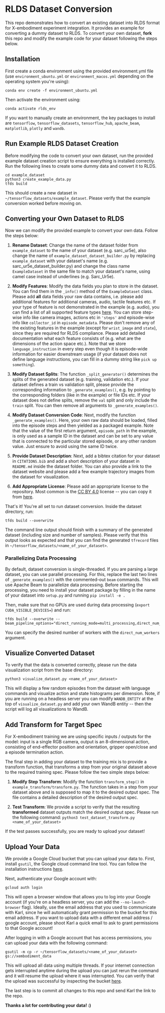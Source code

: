 # RLDS Dataset Conversion

This repo demonstrates how to convert an existing dataset into RLDS format for X-embodiment experiment integration.
It provides an example for converting a dummy dataset to RLDS. To convert your own dataset, **fork** this repo and 
modify the example code for your dataset following the steps below.

## Installation

First create a conda environment using the provided environment.yml file (use `environment_ubuntu.yml` or `environment_macos.yml` depending on the operating system you're using):
```
conda env create -f environment_ubuntu.yml
```

Then activate the environment using:
```
conda activate rlds_env
```

If you want to manually create an environment, the key packages to install are `tensorflow`, 
`tensorflow_datasets`, `tensorflow_hub`, `apache_beam`, `matplotlib`, `plotly` and `wandb`.


## Run Example RLDS Dataset Creation

Before modifying the code to convert your own dataset, run the provided example dataset creation script to ensure
everything is installed correctly. Run the following lines to create some dummy data and convert it to RLDS.
```
cd example_dataset
python3 create_example_data.py
tfds build
```

This should create a new dataset in `~/tensorflow_datasets/example_dataset`. Please verify that the example
conversion worked before moving on.


## Converting your Own Dataset to RLDS

Now we can modify the provided example to convert your own data. Follow the steps below:

1. **Rename Dataset**: Change the name of the dataset folder from `example_dataset` to the name of your dataset (e.g. sarc_ur5e), 
also change the name of `example_dataset_dataset_builder.py` by replacing `example_dataset` with your dataset's name (e.g. sarc_ur5e_dataset_builder.py)
and change the class name `ExampleDataset` in the same file to match your dataset's name, using camel case instead of underlines (e.g. Sarc_Ur5e).

2. **Modify Features**: Modify the data fields you plan to store in the dataset. You can find them in the `_info()` method
of the `ExampleDataset` class. Please add **all** data fields your raw data contains, i.e. please add additional features for 
additional cameras, audio, tactile features etc. If your type of feature is not demonstrated in the example (e.g. audio),
you can find a list of all supported feature types [here](https://www.tensorflow.org/datasets/api_docs/python/tfds/features?hl=en#classes).
You can store step-wise info like camera images, actions etc in `'steps'` and episode-wise info like `collector_id` in `episode_metadata`.
Please don't remove any of the existing features in the example (except for `wrist_image` and `state`), since they are required for RLDS compliance.
Please add detailed documentation what each feature consists of (e.g. what are the dimensions of the action space etc.).
Note that we store `language_instruction` in every step even though it is episode-wide information for easier downstream usage (if your dataset
does not define language instructions, you can fill in a dummy string like `pick up something`).

3. **Modify Dataset Splits**: The function `_split_generator()` determines the splits of the generated dataset (e.g. training, validation etc.).
If your dataset defines a train vs validation split, please provide the corresponding information to `_generate_examples()`, e.g. 
by pointing to the corresponding folders (like in the example) or file IDs etc. If your dataset does not define splits,
remove the `val` split and only include the `train` split. You can then remove all arguments to `_generate_examples()`.

4. **Modify Dataset Conversion Code**: Next, modify the function `_generate_examples()`. Here, your own raw data should be 
loaded, filled into the episode steps and then yielded as a packaged example. Note that the value of the first return argument,
`episode_path` in the example, is only used as a sample ID in the dataset and can be set to any value that is connected to the 
particular stored episode, or any other random value. Just ensure to avoid using the same ID twice.

5. **Provide Dataset Description**: Next, add a bibtex citation for your dataset in `CITATIONS.bib` and add a short description
of your dataset in `README.md` inside the dataset folder. You can also provide a link to the dataset website and please add a
few example trajectory images from the dataset for visualization.

6. **Add Appropriate License**: Please add an appropriate license to the repository. 
Most common is the [CC BY 4.0](https://creativecommons.org/licenses/by/4.0/) license -- 
you can copy it from [here](https://github.com/teamdigitale/licenses/blob/master/CC-BY-4.0).

That's it! You're all set to run dataset conversion. Inside the dataset directory, run:
```
tfds build --overwrite
```
The command line output should finish with a summary of the generated dataset (including size and number of samples). 
Please verify that this output looks as expected and that you can find the generated `tfrecord` files in `~/tensorflow_datasets/<name_of_your_dataset>`.


### Parallelizing Data Processing
By default, dataset conversion is single-threaded. If you are parsing a large dataset, you can use parallel processing.
For this, replace the last two lines of `_generate_examples()` with the commented-out `beam` commands. This will use 
Apache Beam to parallelize data processing. Before starting the processing, you need to install your dataset package 
by filling in the name of your dataset into `setup.py` and running `pip install -e .`

Then, make sure that no GPUs are used during data processing (`export CUDA_VISIBLE_DEVICES=`) and run:
```
tfds build --overwrite --beam_pipeline_options="direct_running_mode=multi_processing,direct_num_workers=10"
```
You can specify the desired number of workers with the `direct_num_workers` argument.

## Visualize Converted Dataset
To verify that the data is converted correctly, please run the data visualization script from the base directory:
```
python3 visualize_dataset.py <name_of_your_dataset>
``` 
This will display a few random episodes from the dataset with language commands and visualize action and state histograms per dimension.
Note, if you are running on a headless server you can modify `WANDB_ENTITY` at the top of `visualize_dataset.py` and 
add your own WandB entity -- then the script will log all visualizations to WandB. 

## Add Transform for Target Spec

For X-embodiment training we are using specific inputs / outputs for the model: input is a single RGB camera, output
is an 8-dimensional action, consisting of end-effector position and orientation, gripper open/close and a episode termination
action.

The final step in adding your dataset to the training mix is to provide a transform function, that transforms a step
from your original dataset above to the required training spec. Please follow the two simple steps below:

1. **Modify Step Transform**: Modify the function `transform_step()` in `example_transform/transform.py`. The function 
takes in a step from your dataset above and is supposed to map it to the desired output spec. The file contains a detailed
description of the desired output spec.

2. **Test Transform**: We provide a script to verify that the resulting __transformed__ dataset outputs match the desired
output spec. Please run the following command: `python3 test_dataset_transform.py <name_of_your_dataset>`

If the test passes successfully, you are ready to upload your dataset!

## Upload Your Data

We provide a Google Cloud bucket that you can upload your data to. First, install `gsutil`, the Google cloud command 
line tool. You can follow the installation instructions [here](https://cloud.google.com/storage/docs/gsutil_install).

Next, authenticate your Google account with:
```
gcloud auth login
``` 
This will open a browser window that allows you to log into your Google account (if you're on a headless server, 
you can add the `--no-launch-browser` flag). Ideally, use the email address that
you used to communicate with Karl, since he will automatically grant permission to the bucket for this email address. 
If you want to upload data with a different email address / google account, please shoot Karl a quick email to ask 
to grant permissions to that Google account!

After logging in with a Google account that has access permissions, you can upload your data with the following 
command:
```
gsutil -m cp -r ~/tensorflow_datasets/<name_of_your_dataset> gs://xembodiment_data
``` 
This will upload all data using multiple threads. If your internet connection gets interrupted anytime during the upload
you can just rerun the command and it will resume the upload where it was interrupted. You can verify that the upload
was successful by inspecting the bucket [here](https://console.cloud.google.com/storage/browser/xembodiment_data).

The last step is to commit all changes to this repo and send Karl the link to the repo.

**Thanks a lot for contributing your data! :)**
